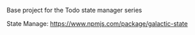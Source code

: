 Base project for the Todo state manager series

State Manage: https://www.npmjs.com/package/galactic-state